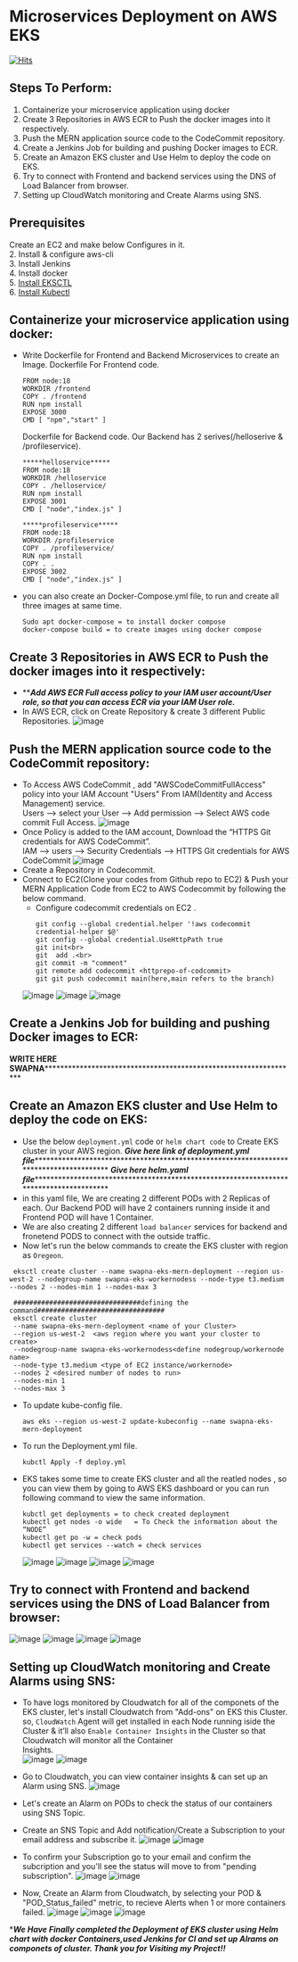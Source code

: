 # Microservices Deployment on AWS EKS

[![Hits](https://hits.seeyoufarm.com/api/count/incr/badge.svg?url=https%3A%2F%2Fgithub.com%2FSwapnashreeTripathy%2FMERN-Microservices-EndtoEnd-Deployment&count_bg=%2379C83D&title_bg=%23555555&icon=&icon_color=%23E7E7E7&title=hits&edge_flat=false)](https://hits.seeyoufarm.com)

## Steps To Perform:
1.	Containerize your microservice application using docker
2.	Create 3 Repositories in AWS ECR to Push the docker images into it respectively.
3.	Push the MERN application source code to the CodeCommit repository.
4.	Create a Jenkins Job for building and pushing Docker images to ECR.
5.	Create an Amazon EKS cluster and Use Helm to deploy the code on EKS.
6.	Try to connect with Frontend and backend services using the DNS of Load Balancer from browser.
7.	Setting up CloudWatch monitoring and Create Alarms using SNS.

## Prerequisites
Create an EC2 and make below Configures in it.<br>
2. Install & configure aws-cli<br>
3. Install Jenkins<br>
4. Install docker<br>
5. [Install EKSCTL](https://eksctl.io/installation/)<br>
6. [Install Kubectl](https://docs.aws.amazon.com/eks/latest/userguide/install-kubectl.html)<br>

## Containerize your microservice application using docker:
- Write Dockerfile for Frontend and Backend Microservices to create an Image.
  Dockerfile For Frontend code.
  ```
  FROM node:18
  WORKDIR /frontend
  COPY . /frontend
  RUN npm install
  EXPOSE 3000
  CMD [ "npm","start" ]
  ```
  Dockerfile for Backend code. Our Backend has 2 serives(/helloserive & /profileservice).
  ```
  *****helloservice*****
  FROM node:18
  WORKDIR /helloservice
  COPY . /helloservice/
  RUN npm install
  EXPOSE 3001
  CMD [ "node","index.js" ]

  *****profileservice*****
  FROM node:18
  WORKDIR /profileservice
  COPY . /profileservice/
  RUN npm install
  COPY . .
  EXPOSE 3002
  CMD [ "node","index.js" ]
  ```
- you can also create an Docker-Compose.yml file, to run and create all three images at same time. 
  ```
  Sudo apt docker-compose = to install docker compose
  docker-compose build = to create images using docker compose
  ```
  
## Create 3 Repositories in AWS ECR to Push the docker images into it respectively:
- *****************Add AWS ECR Full access policy to your IAM user account/User role, so that you can access ECR via your IAM User role.***************
- In AWS ECR, click on Create Repository & create 3 different Public Repositories.
  ![image](https://github.com/SwapnashreeTripathy/MERN-Microservices-EndtoEnd-Deployment/assets/139486876/b602739e-0ac7-47a2-8f65-b4efc33c984f)
## Push the MERN application source code to the CodeCommit repository:
- To Access AWS CodeCommit , add "AWSCodeCommitFullAccess" policy into your IAM Account "Users" From IAM(Identity and Access Management) service.<br>
  Users --> select your User --> Add permission --> Select AWS code commit Full Access.
![image](https://github.com/SwapnashreeTripathy/MERN-Microservices-EndtoEnd-Deployment/assets/139486876/21e101fd-95b3-4cd9-87f2-b7a405bb1eed)
- Once Policy is added to the IAM account,  Download the “HTTPS Git credentials for AWS CodeCommit”.<br>
  IAM --> users --> Security Credentials --> HTTPS Git credentials for AWS CodeCommit
![image](https://github.com/SwapnashreeTripathy/MERN-Microservices-EndtoEnd-Deployment/assets/139486876/2ceb3dca-f220-4d68-b378-40d7c446ffdd)
- Create a Repository in Codecommit. 
- Connect to EC2(Clone your codes from Github repo to EC2) & Push your MERN Application Code from EC2 to AWS Codecommit by following the below command.
  * Configure codecommit credentials on EC2 .
    ```
    git config --global credential.helper '!aws codecommit credential-helper $@'
    git config --global credential.UseHttpPath true
    git init<br>
    git  add .<br>
    git commit -m "comment"
    git remote add codecommit <httprepo-of-codcommit>
    git git push codecommit main(here,main refers to the branch)
    ```
  ![image](https://github.com/SwapnashreeTripathy/MERN-Microservices-EndtoEnd-Deployment/assets/139486876/a8039be7-76c1-48f8-ae74-fb8dc3f56ac6)
  ![image](https://github.com/SwapnashreeTripathy/MERN-Microservices-EndtoEnd-Deployment/assets/139486876/10333504-efe5-48ff-9e3b-4487a05784c0)
  ![image](https://github.com/SwapnashreeTripathy/MERN-Microservices-EndtoEnd-Deployment/assets/139486876/70eb78a4-ef1e-42d5-80ab-ecb32008837d)
## Create a Jenkins Job for building and pushing Docker images to ECR:
****************************************WRITE HERE SWAPNA*********************************************************************************************************
## Create an Amazon EKS cluster and Use Helm to deploy the code on EKS:
- Use the below `deployment.yml` code or `helm chart code` to Create EKS cluster in your AWS region.
  *****************Give here link of deployment.yml file********************************************************************************************************
  ***********************Give here helm.yaml file**************************************************************************************************************
- in this yaml file, We are creating 2 different PODs with 2 Replicas of each. Our Backend POD will have 2 containers running inside it and Frontend POD will have 1 Container.
- We are also creating 2 different `load balancer` services for backend and fronetend PODS to connect with the outside traffic.
- Now let's run the below commands to create the EKS cluster with region as `Oregeon`.
  
 ```
  eksctl create cluster --name swapna-eks-mern-deployment --region us-west-2 --nodegroup-name swapna-eks-workernodess --node-type t3.medium --nodes 2 --nodes-min 1 --nodes-max 3

  ################################defining the command################################
  eksctl create cluster 
  --name swapna-eks-mern-deployment <name of your Cluster>
  --region us-west-2  <aws region where you want your cluster to create>
  --nodegroup-name swapna-eks-workernodess<define nodegroup/workernode name> 
  --node-type t3.medium <type of EC2 instance/workernode>
  --nodes 2 <desired number of nodes to run>
  --nodes-min 1 
  --nodes-max 3
```
- To update kube-config file.
  ```
  aws eks --region us-west-2 update-kubeconfig --name swapna-eks-mern-deployment
  ```
- To run the Deployment.yml file.
  ```
  kubctl Apply -f deploy.yml
  ```
- EKS takes some time to create EKS cluster and all the reatled nodes , so you can view them by going to AWS EKS dashboard or you can run following command to view the same information.
  ```
  kubctl get deployments = to check created deployment
  kubectl get nodes -o wide   = To Check the information about the “NODE”
  kubectl get po -w = check pods
  kubectl get services --watch = check services
  ```
  ![image](https://github.com/SwapnashreeTripathy/MERN-Microservices-EndtoEnd-Deployment/assets/139486876/a5a3e143-b668-4629-a566-1b2ed5188801)
  ![image](https://github.com/SwapnashreeTripathy/MERN-Microservices-EndtoEnd-Deployment/assets/139486876/eb1ce8b0-abda-4618-9185-b36c2c7f0775)
  ![image](https://github.com/SwapnashreeTripathy/MERN-Microservices-EndtoEnd-Deployment/assets/139486876/0b8e70e4-6621-40e6-a9c5-6433952e7be8)
  ![image](https://github.com/SwapnashreeTripathy/MERN-Microservices-EndtoEnd-Deployment/assets/139486876/b06357aa-0c69-4426-a2da-002855a1ae96)

## Try to connect with Frontend and backend services using the DNS of Load Balancer from browser:
  ![image](https://github.com/SwapnashreeTripathy/MERN-Microservices-EndtoEnd-Deployment/assets/139486876/fe07f8b6-2b9d-47e4-afd0-1aef5244fbec)
  ![image](https://github.com/SwapnashreeTripathy/MERN-Microservices-EndtoEnd-Deployment/assets/139486876/48b9b1e4-f693-46aa-9d63-c1a82708f7fc)
  ![image](https://github.com/SwapnashreeTripathy/MERN-Microservices-EndtoEnd-Deployment/assets/139486876/77aa23c5-5ea6-4c12-b475-cc1031d635fe)
  ![image](https://github.com/SwapnashreeTripathy/MERN-Microservices-EndtoEnd-Deployment/assets/139486876/7b6dfa24-6d2b-4cf8-8a3b-4b54238144de)


## Setting up CloudWatch monitoring and Create Alarms using SNS:
- To have logs monitored by Cloudwatch for all of the componets of the EKS cluster, let's install Cloudwatch from "Add-ons" on EKS this Cluster.<br>
  so, `CloudWatch` Agent will get installed in each Node running iside the Cluster & it’ll also `Enable Container Insights` in the Cluster so that Cloudwatch will monitor all the Container   
  Insights.<br>
  ![image](https://github.com/SwapnashreeTripathy/MERN-Microservices-EndtoEnd-Deployment/assets/139486876/dfd53508-39ed-4316-bad4-2d555ee5c9c3)
  ![image](https://github.com/SwapnashreeTripathy/MERN-Microservices-EndtoEnd-Deployment/assets/139486876/c64bd93f-1f4f-41ce-a8a6-cf506884cec1)

- Go to Cloudwatch, you can view container insights & can set up an Alarm using SNS.
  ![image](https://github.com/SwapnashreeTripathy/MERN-Microservices-EndtoEnd-Deployment/assets/139486876/627b7eac-567b-41a6-ab70-e7c20f7b7a18)
- Let's create an Alarm on PODs to check the status of our containers using SNS Topic.
- Create an SNS Topic and Add notification/Create a Subscription to your email address and subscribe it.
  ![image](https://github.com/SwapnashreeTripathy/MERN-Microservices-EndtoEnd-Deployment/assets/139486876/d246bc74-79c0-4089-aac6-605de013c940)
  ![image](https://github.com/SwapnashreeTripathy/MERN-Microservices-EndtoEnd-Deployment/assets/139486876/b16b0ab4-f719-4768-81d0-cbfcc487bdad)
  
- To confirm your Subscription go to your email and confirm the subcription and you'll see the status will move to from "pending subscription".
  ![image](https://github.com/SwapnashreeTripathy/MERN-Microservices-EndtoEnd-Deployment/assets/139486876/a6f98579-8e84-4f70-b882-f79ffc176c3f)
  ![image](https://github.com/SwapnashreeTripathy/MERN-Microservices-EndtoEnd-Deployment/assets/139486876/d0bae96f-ef07-49f7-8f9a-4d7360460b17)
  
- Now, Create an Alarm from Cloudwatch, by selecting your POD & "POD_Status_failed" metric, to recieve Alerts when 1 or more containers failed.
  ![image](https://github.com/SwapnashreeTripathy/MERN-Microservices-EndtoEnd-Deployment/assets/139486876/4b2556e8-d071-441b-ae0a-e00dd8b74503)
  ![image](https://github.com/SwapnashreeTripathy/MERN-Microservices-EndtoEnd-Deployment/assets/139486876/e3f27d60-d868-4036-960d-87881c38e1df)
  ![image](https://github.com/SwapnashreeTripathy/MERN-Microservices-EndtoEnd-Deployment/assets/139486876/4dc6d2b9-7d24-4221-83e0-38784cdb6ce1)
  
****We Have Finally completed the Deployment of EKS cluster using Helm chart with docker Containers,used Jenkins for CI and set up Alrams on componets of cluster. Thank you for Visiting my Project!!***
